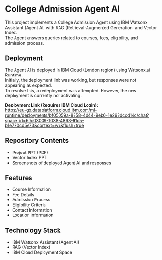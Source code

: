 # College Admission Agent AI

This project implements a College Admission Agent using IBM Watsonx Assistant (Agent AI) with RAG (Retrieval-Augmented Generation) and Vector Index.  
The Agent answers queries related to courses, fees, eligibility, and admission process.

## Deployment
The Agent AI is deployed in IBM Cloud (London region) using Watsonx.ai Runtime.  
Initially, the deployment link was working, but responses were not appearing as expected.  
To resolve this, a redeployment was attempted. However, the new deployment is currently not activating.

**Deployment Link (Requires IBM Cloud Login):**  
https://eu-gb.dataplatform.cloud.ibm.com/ml-runtime/deployments/bf05059a-8858-4d44-9eb6-1e293dccd14c/chat?space_id=60c03009-1038-4863-91c5-b1e720cd5e73&context=wx&flush=true

## Repository Contents
- Project PPT (PDF)
- Vector Index PPT
- Screenshots of deployed Agent AI and responses

## Features
- Course Information
- Fee Details
- Admission Process
- Eligibility Criteria
- Contact Information
- Location Information

## Technology Stack
- IBM Watsonx Assistant (Agent AI)
- RAG (Vector Index)
- IBM Cloud Deployment Space

